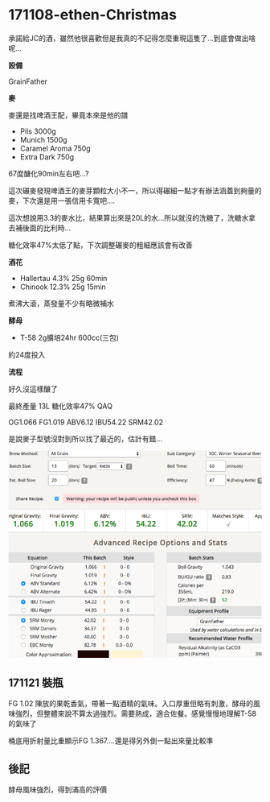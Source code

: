 # 171108-ethen-Christmas

承諾給JC的酒，雖然他很喜歡但是我真的不記得怎麼重現這隻了...到底會做出啥呢...

**設備**

GrainFather

**麥**

麥還是找啤酒王配，畢竟本來是他的譜

* Pils 3000g
* Munich 1500g
* Caramel Aroma 750g
* Extra Dark 750g

67度醣化90min左右吧...?

這次碾麥發現啤酒王的麥芽顆粒大小不一，所以得碾細一點才有辦法涵蓋到夠量的麥，下次還是用一張信用卡寬吧....

這次想說用3.3的麥水比，結果算出來是20L的水...所以就沒的洗糖了，洗糖水拿去補後面的比利時...

糖化效率47%太低了點，下次調整碾麥的粗細應該會有改善

**酒花**

* Hallertau 4.3% 25g 60min
* Chinook 12.3% 25g 15min

煮沸大滾，蒸發量不少有略微補水

**酵母**
 
* T-58 2g擴培24hr 600cc(三包)

約24度投入

**流程**

好久沒這樣釀了

最終產量 13L 糖化效率47% QAQ

OG1.066 FG1.019 ABV6.12 IBU54.22 SRM42.02 

是說麥子型號沒對到所以找了最近的，估計有錯...

![](../img/test72.png)


## 171121 裝瓶

FG 1.02 陳放的果乾香氣，帶著一點酒精的氣味。入口厚重但略有刺激，酵母的風味強烈，但整體來說不算太過強烈。需要熟成，適合佐餐。感覺慢慢地理解T-58的氣味了

桶底用折射量比重顯示FG 1.367....還是得另外倒一點出來量比較準

## 後記

酵母風味強烈，得到滿高的評價